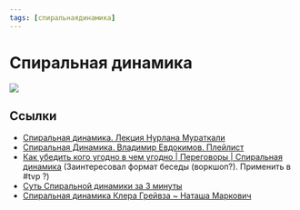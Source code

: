 ```yaml
---
tags: [спиральнаядинамика]
---
```

# Спиральная динамика

![](https://first-expert.ru/wp-content/uploads/2018/06/spiralnaya-dinamika.jpg)

## Ссылки

* [Спиральная динамика. Лекция Нурлана Мураткали](https://www.youtube.com/watch?v=FAvykS4oZR0)
* [Спиральная Динамика. Владимир Евдокимов. Плейлист](https://www.youtube.com/playlist?list=PL49ZX0zeap_h9MmqF2UCY2huxVCOBXWM-)
* [Как убедить кого угодно в чем угодно | Переговоры | Спиральная динамика](https://www.youtube.com/watch?v=ake6Nyw8Yak) (Заинтересовал формат беседы (воркшоп?). Применить в #tvp ?)
* [Суть Спиральной динамики за 3 минуты](https://youtu.be/j_5w-15CRww)
* [Спиральная динамика Клера Грейвза ~ Наташа Маркович](https://youtu.be/oJeDEYWXPUM)